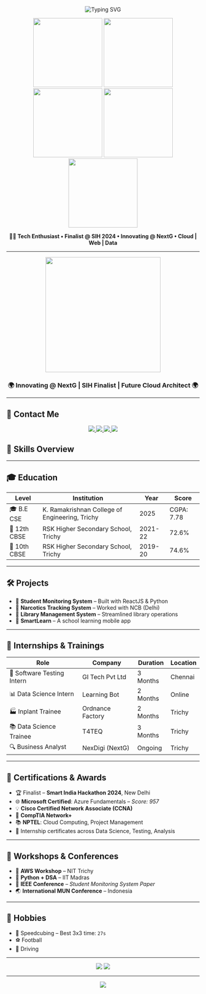 <!-- CENTERED BIG BANNER -->
<!-- BIG COLORFUL NAME BANNER + RUNNING SYSTEMS -->
<p align="center">
  <img src="https://readme-typing-svg.demolab.com?font=Fira+Code&weight=900&size=36&duration=2000&pause=1000&color=FF00FF&center=true&vCenter=true&width=1000&lines=Hi+I'm+Mithun+K!;Computer+Science+Engineer+from+Trichy;NextG+Intern+%7C+ReactJS+%7C+Python+%7C+Java;Software+Testing+%7C+Data+Science+%7C+Azure+%7C+AWS;Welcome+to+My+Aborigineum+Interactive+Resume!" alt="Typing SVG" />
</p>

<p align="center">
  <img src="https://media.giphy.com/media/4H3Ii5eLChYul9p7NL/giphy.gif" width="180px" />
  <img src="https://media.giphy.com/media/UqZ3YfDj5kv9C/giphy.gif" width="180px" />
  <img src="https://media.giphy.com/media/3oEjI6SIIHBdRxXI40/giphy.gif" width="180px" />
  <img src="https://media.giphy.com/media/jTfzK1p5xfr2g/giphy.gif" width="180px" />
  <img src="https://media.giphy.com/media/kH1DBkPNyZPOk0zjME/giphy.gif" width="180px" />
</p>

<p align="center">
  <strong>👨‍💻 Tech Enthusiast • Finalist @ SIH 2024 • Innovating @ NextG • Cloud | Web | Data</strong>
</p>

---

<div align="center">
  <img src="https://raw.githubusercontent.com/akshitagupta15june/akshitagupta15june/main/system-animated.gif" width="300px" />
  <br/>
  <h3>🌍 <strong>Innovating @ NextG | SIH Finalist | Future Cloud Architect</strong> 🌍</h3>
</div>

---

## 📇 Contact Me

<p align="center">
  <a href="tel:+917418281816">
    <img src="https://img.shields.io/badge/Phone-+91%2074182%2081816-darkgreen?style=for-the-badge&logo=whatsapp&logoColor=white" />
  </a>
  <a href="mailto:kmithun2005@gmail.com">
    <img src="https://img.shields.io/badge/Email-kmithun2005@gmail.com-critical?style=for-the-badge&logo=gmail&logoColor=white" />
  </a>
  <a href="https://linkedin.com/in/mithun" target="_blank">
    <img src="https://img.shields.io/badge/LinkedIn-View_Profile-blue?style=for-the-badge&logo=linkedin" />
  </a>
  <img src="https://img.shields.io/badge/Location-Trichy,%20Tamil%20Nadu,%20India-orange?style=for-the-badge&logo=googlemaps" />
</p>


## 🚀 Skills Overview


---

## 🎓 Education

| Level         | Institution                                       | Year     | Score       |
|---------------|---------------------------------------------------|----------|-------------|
| 🎓 B.E CSE     | K. Ramakrishnan College of Engineering, Trichy   | 2025     | CGPA: 7.78  |
| 📘 12th CBSE   | RSK Higher Secondary School, Trichy              | 2021-22  | 72.6%       |
| 📗 10th CBSE   | RSK Higher Secondary School, Trichy              | 2019-20  | 74.6%       |

---

## 🛠️ Projects

- 🔹 **Student Monitoring System** – Built with ReactJS & Python  
- 🔹 **Narcotics Tracking System** – Worked with NCB (Delhi)  
- 🔹 **Library Management System** – Streamlined library operations  
- 🔹 **SmartLearn** – A school learning mobile app  

---

## 💼 Internships & Trainings

| Role                     | Company                  | Duration     | Location |
|--------------------------|--------------------------|--------------|----------|
| 🧪 Software Testing Intern | GI Tech Pvt Ltd           | 3 Months     | Chennai  |
| 📊 Data Science Intern     | Learning Bot              | 2 Months     | Online   |
| 🏭 Inplant Trainee         | Ordnance Factory          | 2 Months     | Trichy   |
| 📚 Data Science Trainee    | T4TEQ                     | 3 Months     | Trichy   |
| 🔍 Business Analyst        | NexDigi (NextG)           | Ongoing      | Trichy   |

---

## 📜 Certifications & Awards

- 🏆 Finalist – **Smart India Hackathon 2024**, New Delhi  
- 🌐 **Microsoft Certified**: Azure Fundamentals – *Score: 957*  
- 💡 **Cisco Certified Network Associate (CCNA)**  
- 🧩 **CompTIA Network+**  
- 📚 **NPTEL**: Cloud Computing, Project Management  
- 🧾 Internship certificates across Data Science, Testing, Analysis  

---

## 📢 Workshops & Conferences

- 🔹 **AWS Workshop** – NIT Trichy  
- 🔹 **Python + DSA** – IIT Madras  
- 🔹 **IEEE Conference** – *Student Monitoring System Paper*  
- 🌏 **International MUN Conference** – Indonesia  

---

## 🌟 Hobbies

- 🎯 Speedcubing – Best 3x3 time: `27s`  
- ⚽ Football  
- 🚗 Driving  

---

<div align="center">
  <img src="https://img.shields.io/badge/NextG-Innovation-blueviolet?style=for-the-badge&logo=github" />
  <img src="https://img.shields.io/badge/MITHUN'S%20ABORIGINEUM-Futuristic%20Resume-critical?style=for-the-badge&logo=vercel&logoColor=white" />
</div>

---

<p align="center">
  <img src="https://capsule-render.vercel.app/api?type=wave&height=200&text=Thanks+for+Visiting!&fontAlign=50&fontAlignY=40&color=gradient&desc=Let%27s+Connect+and+Innovate+Together!&descAlign=50&descAlignY=70" />
</p>

